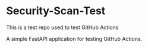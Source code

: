 # Security-Scan-Test
This is a test repo used to test GitHub Actions

A simple FastAPI application for testing GitHub Actions.
